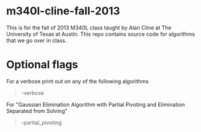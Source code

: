 m340l-cline-fall-2013
=====================

This is for the fall of 2013 M340L class taught by Alan Cline at The University of Texas at Austin. This repo contains source code for algorithms that we go over in class.

Optional flags
==============

For a verbose print out on any of the following algorithms
> -verbose

For "Gaussian Elimination Algorithm with Partial Pivoting and Elimination Separated from Solving"
> -partial_pivoting
